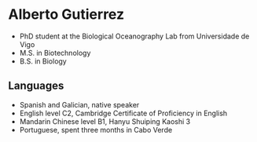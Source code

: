 # Alberto Gutierrez

- PhD student at the Biological Oceanography Lab from Universidade de Vigo
- M.S. in Biotechnology
- B.S. in Biology

## Languages

- Spanish and Galician, native speaker
- English level C2, Cambridge Certificate of Proficiency in English
- Mandarin Chinese level B1, Hanyu Shuiping Kaoshi 3
- Portuguese, spent three months in Cabo Verde
